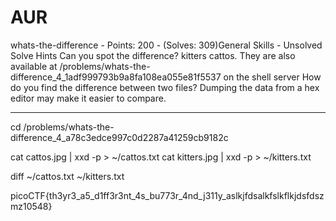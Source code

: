 # AUR

whats-the-difference - Points: 200 - (Solves: 309)General Skills - Unsolved
Solve
Hints
Can you spot the difference? kitters cattos. They are also available at /problems/whats-the-difference_4_1adf999793b9a8fa108ea055e81f5537 on the shell server
How do you find the difference between two files?
Dumping the data from a hex editor may make it easier to compare.

***

cd /problems/whats-the-difference_4_a78c3edce997c0d2287a41259cb9182c

cat cattos.jpg | xxd -p > ~/cattos.txt
cat kitters.jpg | xxd -p > ~/kitters.txt

diff ~/cattos.txt ~/kitters.txt

picoCTF{th3yr3_a5_d1ff3r3nt_4s_bu773r_4nd_j311y_aslkjfdsalkfslkflkjdsfdszmz10548}